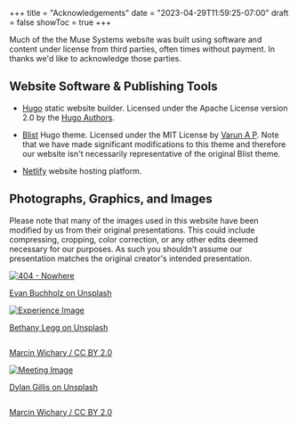 +++
title = "Acknowledgements"
date = "2023-04-29T11:59:25-07:00"
draft = false
showToc = true
+++

Much of the the Muse Systems website was built using software and content under license from third parties, often times without payment.  In thanks we'd like to acknowledge those parties.

## Website Software & Publishing Tools

* [Hugo](https://gohugo.io) static website builder.  Licensed under the Apache License version 2.0 by the [Hugo Authors](https://github.com/gohugoio/hugo/graphs/contributors).

* [Blist](https://github.com/apvarun/blist-hugo-theme) Hugo theme. Licensed under the MIT License by [Varun A P](https://github.com/apvarun).  Note that we have made significant modifications to this theme and therefore our website isn't necessarily representative of the original Blist theme.

* [Netlify](https://netlify.com) website hosting platform.


## Photographs, Graphics, and Images

Please note that many of the images used in this website have been modified by us from their original presentations.  This could include compressing, cropping, color correction, or any other edits deemed necessary for our purposes.  As such you shouldn't assume our presentation matches the original creator's intended presentation.

<div class="mx-auto grid grid-cols-1 sm:grid-cols-2 md:grid-cols-3 gap-1 md:gap-2">
	<div class="max-w-xs flex flex-col gap-2">
		<div class="border-2 border-neutral-300 p-4">
			<a href="https://unsplash.com/es/@vnbuchholz92?utm_source=unsplash&utm_medium=referral&utm_content=creditCopyText" target="_blank" class="not-prose flex flex-col gap-2">
				<img src="/img/404image.webp" alt="404 - Nowhere" />
				<p class="text-sm">Evan Buchholz on Unsplash</p>
			</a>
		</div>
	</div>
	<div class="max-w-xs flex flex-col gap-2">
		<div class="border-2 border-neutral-300 p-4">
			<a href="https://unsplash.com/@bkotynski?utm_source=unsplash&utm_medium=referral&utm_content=creditCopyText" target="_blank" class="not-prose flex flex-col gap-2">
				<img src="/img/landing/experience.webp" alt="Experience Image" />
				<p class="text-sm">Bethany Legg on Unsplash</p>
			</a>
		</div>
		<div class="border-2 border-neutral-300 p-4">
			<a href="https://www.flickr.com/photos/mwichary/2221971367/in/photolist-4ombFa-4Z8bzA-4FnfeK-4ky2fG-4uZhKt-NmY6ek-7BLGDE-4kxZ3Y-5X7SpV-4heHfk-5C3GUH-5C7V5m" target="_blank" class="not-prose flex flex-col gap-2">
				<img src="/img/services/development/svc-app-dev-cover.webp" alt="" />
				<p class="text-sm">Marcin Wichary / CC BY 2.0</p>
			</a>
		</div>
	</div>
	<div class="max-w-xs flex flex-col gap-2">
		<div class="border-2 border-neutral-300 p-4">
			<a href="https://unsplash.com/de/@dylandgillis?utm_source=unsplash&utm_medium=referral&utm_content=creditCopyText" target="_blank" class="not-prose flex flex-col gap-2">
				<img src="/img/services/implementation/svc-impl-mgt-cover.webp" alt="Meeting Image" />
				<p class="text-sm">Dylan Gillis on Unsplash</p>
			</a>
		</div>
		<div class="border-2 border-neutral-300 p-4">
			<a href="https://www.flickr.com/photos/mwichary/3250009028/in/photolist-4AeAgt-5Xc9sq-5X7UfZ-5X7Tyr-5X7TRV" target="_blank" class="not-prose flex flex-col gap-2">
				<img src="/img/services/design/svc-bus-sys-design-cover.webp" alt="" />
				<p class="text-sm">Marcin Wichary / CC BY 2.0</p>
			</a>
		</div>
	</div>
</div>
